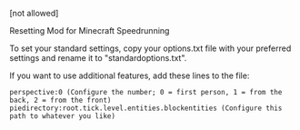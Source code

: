 [not allowed]

Resetting Mod for Minecraft Speedrunning

To set your standard settings, copy your options.txt file with your preferred settings and rename it to "standardoptions.txt".

If you want to use additional features, add these lines to the file:

    perspective:0 (Configure the number; 0 = first person, 1 = from the back, 2 = from the front)
    piedirectory:root.tick.level.entities.blockentities (Configure this path to whatever you like)
